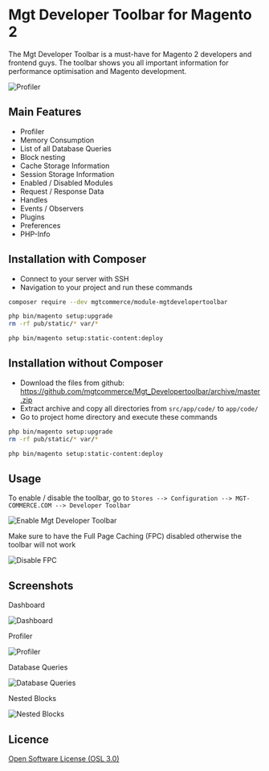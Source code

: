Mgt Developer Toolbar for Magento 2
============================

The Mgt Developer Toolbar is a must-have for Magento 2 developers and frontend guys.
The toolbar shows you all important information for performance optimisation and Magento development.

![Profiler](doc/static_files/profiler.png "Profiler")

## Main Features

* Profiler
* Memory Consumption
* List of all Database Queries
* Block nesting
* Cache Storage Information
* Session Storage Information
* Enabled / Disabled Modules
* Request / Response Data
* Handles
* Events / Observers
* Plugins
* Preferences
* PHP-Info

## Installation with Composer

* Connect to your server with SSH
* Navigation to your project and run these commands
 
```bash
composer require --dev mgtcommerce/module-mgtdevelopertoolbar

php bin/magento setup:upgrade
rm -rf pub/static/* var/*

php bin/magento setup:static-content:deploy
```

## Installation without Composer

* Download the files from github: https://github.com/mgtcommerce/Mgt_Developertoolbar/archive/master.zip
* Extract archive and copy all directories from `src/app/code/` to `app/code/`
* Go to project home directory and execute these commands

```bash
php bin/magento setup:upgrade
rm -rf pub/static/* var/*

php bin/magento setup:static-content:deploy
```


## Usage

To enable / disable the toolbar, go to `Stores --> Configuration --> MGT-COMMERCE.COM --> Developer Toolbar`

![Enable Mgt Developer Toolbar](doc/static_files/enable_toolbar.png "Enable Mgt Developer Toolbar")

Make sure to have the Full Page Caching (FPC) disabled otherwise the toolbar will not work

![Disable FPC](doc/static_files/disable_fpc.png "Disable FPC")

## Screenshots

Dashboard

![Dashboard](doc/static_files/dashboard.png "Dashboard")

Profiler

![Profiler](doc/static_files/profiler.png "Profiler")

Database Queries

![Database Queries](doc/static_files/database_queries.png "Database Queries")

Nested Blocks

![Nested Blocks](doc/static_files/blocks.png "Nested Blocks")

## Licence
[Open Software License (OSL 3.0)](http://opensource.org/licenses/osl-3.0.php)
